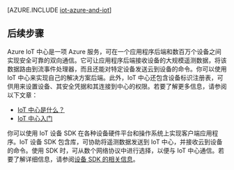 <properties
 pageTitle="面向物联网的 Azure 解决方案 | Microsoft Azure"
 description="Azure 上 IoT 的概述，包括一个解决方案体系结构示例以及它如何与 Azure IoT 中心、设备 SDK 和预配置解决方案关联"
 services="iot-hub"
 documentationCenter=""
 authors="dominicbetts"
 manager="timlt"
 editor=""/>

<tags
 ms.service="iot-hub"
 ms.date="02/03/2016"
 wacn.date="03/28/2016"/>

[AZURE.INCLUDE [iot-azure-and-iot](../includes/iot-azure-and-iot.md)]

## 后续步骤

Azure IoT 中心是一项 Azure 服务，可在一个应用程序后端和数百万个设备之间实现安全可靠的双向通信。它可让应用程序后端接收设备的大规模遥测数据，将该数据路由到流事件处理器，而且还能对特定设备发送云到设备的命令。你可以使用 IoT 中心来实现自己的解决方案后端。此外，IoT 中心还包含设备标识注册表，可供用来设置设备、其安全凭据和其连接到中心的权限。若要了解更多信息，请参阅以下文章：

- [IoT 中心是什么？][lnk-iot-hub]
- [IoT 中心入门][lnk-getstarted]

你可以使用 IoT 设备 SDK 在各种设备硬件平台和操作系统上实现客户端应用程序。IoT 设备 SDK 包含库，可协助将遥测数据发送到 IoT 中心，并接收云到设备的命令。使用 SDK 时，可从数个网络协议中进行选择，以便与 IoT 中心通信。若要了解详细信息，请参阅[设备 SDK 的相关信息][lnk-device-sdks]。



[lnk-getstarted]: /documentation/articles/iot-hub-csharp-csharp-getstarted
[lnk-device-sdks]: https://github.com/Azure/azure-iot-sdks/blob/master/readme.md
[lnk-iot-hub]: /documentation/articles/iot-hub-what-is-iot-hub
[lnk-iot-suite]: /documentation/suites/iot-suite/
[lnk-iotdev]: /develop/iot/

<!---HONumber=Mooncake_0321_2016-->